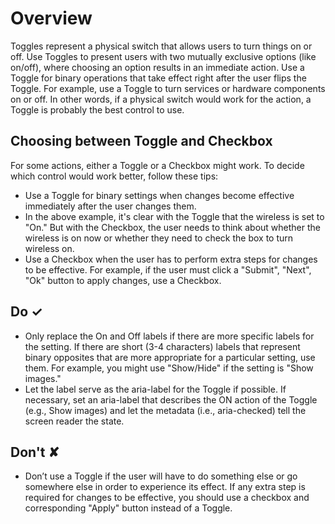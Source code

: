 # Overview
Toggles represent a physical switch that allows users to turn things on or off. Use Toggles to present users with two mutually exclusive options (like on/off), where choosing an option results in an immediate action. Use a Toggle for binary operations that take effect right after the user flips the Toggle. For example, use a Toggle to turn services or hardware components on or off. In other words, if a physical switch would work for the action, a Toggle is probably the best control to use.

## Choosing between Toggle and Checkbox

For some actions, either a Toggle or a Checkbox might work. To decide which control would work better, follow these tips:

- Use a Toggle for binary settings when changes become effective immediately after the user changes them.
- In the above example, it's clear with the Toggle that the wireless is set to "On." But with the Checkbox, the user needs to think about whether the wireless is on now or whether they need to check the box to turn wireless on.
- Use a Checkbox when the user has to perform extra steps for changes to be effective. For example, if the user must click a "Submit", "Next", "Ok" button to apply changes, use a Checkbox.


## Do &#10003;
- Only replace the On and Off labels if there are more specific labels for the setting. If there are short (3-4 characters) labels that represent binary opposites that are more appropriate for a particular setting, use them. For example, you might use "Show/Hide" if the setting is "Show images."
- Let the label serve as the aria-label for the Toggle if possible. If necessary, set an aria-label that describes the ON action of the Toggle (e.g., Show images) and let the metadata (i.e., aria-checked) tell the screen reader the state.


## Don't &#10008;
- Don’t use a Toggle if the user will have to do something else or go somewhere else in order to experience its effect. If any extra step is required for changes to be effective, you should use a checkbox and corresponding "Apply" button instead of a Toggle.